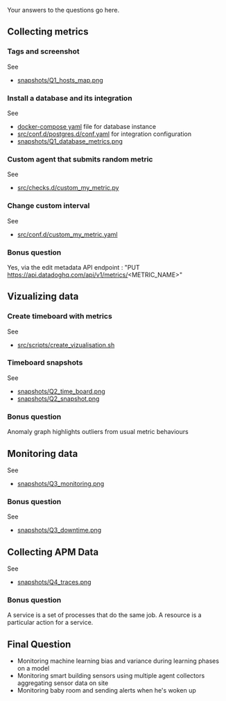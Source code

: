 Your answers to the questions go here.

## Collecting metrics

### Tags and screenshot

See
* [snapshots/Q1_hosts_map.png](snapshots/Q1_hosts_map.png)

### Install a database and its integration

See
* [docker-compose yaml](docker-compose.yaml) file for database instance
* [src/conf.d/postgres.d/conf.yaml](src/conf.d/postgres.d/conf.yaml) for integration configuration
* [snapshots/Q1_database_metrics.png](snapshots/Q1_database_metrics.png)

### Custom agent that submits random metric

See
* [src/checks.d/custom_my_metric.py](src/checks.d/custom_my_metric.py)

### Change custom interval

See 
* [src/conf.d/custom_my_metric.yaml](src/conf.d/custom_my_metric.yaml)

### Bonus question

Yes, via the edit metadata API endpoint : "PUT https://api.datadoghq.com/api/v1/metrics/<METRIC_NAME>"


## Vizualizing data

### Create timeboard with metrics

See 
* [src/scripts/create_vizualisation.sh](src/scripts/create_vizualisation.sh)

### Timeboard snapshots

See
* [snapshots/Q2_time_board.png](snapshots/Q2_time_board.png)
* [snapshots/Q2_snapshot.png](snapshots/Q2_snapshot.png)

### Bonus question

Anomaly graph highlights outliers from usual metric behaviours

## Monitoring data

See
* [snapshots/Q3_monitoring.png](snapshots/Q3_monitoring.png)

### Bonus question

See
* [snapshots/Q3_downtime.png](snapshots/Q3_downtime.png)

## Collecting APM Data

See
* [snapshots/Q4_traces.png](snapshots/Q4_traces.png)

### Bonus question

A service is a set of processes that do the same job.
A resource is a particular action for a service.

## Final Question

* Monitoring machine learning bias and variance during learning phases on a model
* Monitoring smart building sensors using multiple agent collectors aggregating sensor data on site
* Monitoring baby room and sending alerts when he's woken up
